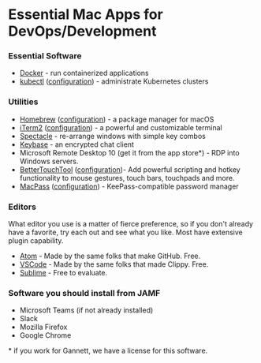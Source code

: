 # Essential Mac Apps for DevOps/Development

### Essential Software

* [Docker](https://hub.docker.com/editions/community/docker-ce-desktop-mac) - run containerized applications
* [kubectl](https://kubernetes.io/docs/tasks/tools/install-kubectl/) ([configuration](/kubectl.md)) - administrate Kubernetes clusters


### Utilities

* [Homebrew](https://brew.sh/) ([configuration](/homebrew.md)) - a package manager for macOS
* [iTerm2](https://www.iterm2.com/downloads.html) ([configuration](/iTerm2.md)) - a powerful and customizable terminal
* [Spectacle](https://www.spectacleapp.com/) - re-arrange windows with simple key combos
* [Keybase](https://keybase.io) - an encrypted chat client
* Microsoft Remote Desktop 10 (get it from the app store*) - RDP into Windows servers.
* [BetterTouchTool](https://folivora.ai/) ([configuration](/BetterTouchTool.md))- Add powerful scripting and hotkey functionality to mouse gestures, touch bars, touchpads and more.
* [MacPass](https://macpassapp.org/) ([configuration](/MacPass.md)) - KeePass-compatible password manager

### Editors
What editor you use is a matter of fierce preference,
so if you don't already have a favorite, try each out and
see what you like.  Most have extensive plugin capability.

* [Atom](https://atom.io) - Made by the same folks that make GitHub.  Free.
* [VSCode](https://code.visualstudio.com/download) - Made by the same folks that made Clippy.  Free.
* [Sublime](https://www.sublimetext.com/3) - Free to evaluate.


### Software you should install from JAMF

* Microsoft Teams (if not already installed)
* Slack
* Mozilla Firefox
* Google Chrome

\* if you work for Gannett, we have a license for this software.

